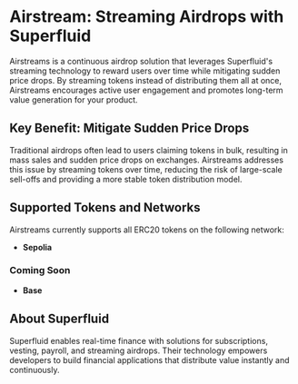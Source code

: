 # Airstream: Streaming Airdrops with Superfluid

Airstreams is a continuous airdrop solution that leverages Superfluid's streaming technology to reward users over time while mitigating sudden price drops. By streaming tokens instead of distributing them all at once, Airstreams encourages active user engagement and promotes long-term value generation for your product.

## Key Benefit: Mitigate Sudden Price Drops

Traditional airdrops often lead to users claiming tokens in bulk, resulting in mass sales and sudden price drops on exchanges. Airstreams addresses this issue by streaming tokens over time, reducing the risk of large-scale sell-offs and providing a more stable token distribution model.

## Supported Tokens and Networks

Airstreams currently supports all ERC20 tokens on the following network:

- **Sepolia**

### Coming Soon

- **Base**

## About Superfluid

Superfluid enables real-time finance with solutions for subscriptions, vesting, payroll, and streaming airdrops. Their technology empowers developers to build financial applications that distribute value instantly and continuously.
